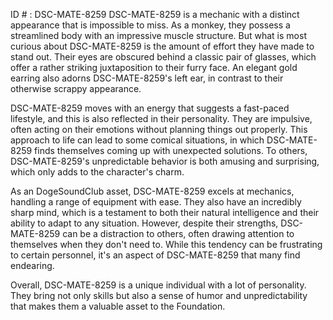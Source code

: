 ID # : DSC-MATE-8259
DSC-MATE-8259 is a mechanic with a distinct appearance that is impossible to miss. As a monkey, they possess a streamlined body with an impressive muscle structure. But what is most curious about DSC-MATE-8259 is the amount of effort they have made to stand out. Their eyes are obscured behind a classic pair of glasses, which offer a rather striking juxtaposition to their furry face. An elegant gold earring also adorns DSC-MATE-8259's left ear, in contrast to their otherwise scrappy appearance. 

DSC-MATE-8259 moves with an energy that suggests a fast-paced lifestyle, and this is also reflected in their personality. They are impulsive, often acting on their emotions without planning things out properly. This approach to life can lead to some comical situations, in which DSC-MATE-8259 finds themselves coming up with unexpected solutions. To others, DSC-MATE-8259's unpredictable behavior is both amusing and surprising, which only adds to the character's charm. 

As an DogeSoundClub asset, DSC-MATE-8259 excels at mechanics, handling a range of equipment with ease. They also have an incredibly sharp mind, which is a testament to both their natural intelligence and their ability to adapt to any situation. However, despite their strengths, DSC-MATE-8259 can be a distraction to others, often drawing attention to themselves when they don't need to. While this tendency can be frustrating to certain personnel, it's an aspect of DSC-MATE-8259 that many find endearing. 

Overall, DSC-MATE-8259 is a unique individual with a lot of personality. They bring not only skills but also a sense of humor and unpredictability that makes them a valuable asset to the Foundation.